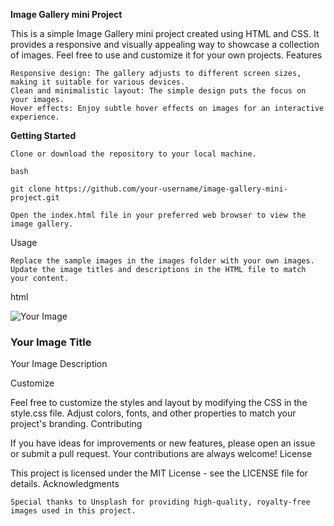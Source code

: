 **Image Gallery mini Project**

This is a simple Image Gallery mini project created using HTML and CSS. It provides a responsive and visually appealing way to showcase a collection of images. Feel free to use and customize it for your own projects.
Features

    Responsive design: The gallery adjusts to different screen sizes, making it suitable for various devices.
    Clean and minimalistic layout: The simple design puts the focus on your images.
    Hover effects: Enjoy subtle hover effects on images for an interactive experience.

**Getting Started**

    Clone or download the repository to your local machine.

    bash

    git clone https://github.com/your-username/image-gallery-mini-project.git

    Open the index.html file in your preferred web browser to view the image gallery.

Usage

    Replace the sample images in the images folder with your own images.
    Update the image titles and descriptions in the HTML file to match your content.

html

<div class="gallery-item">
    <img src="images/your-image.jpg" alt="Your Image">
    <div class="overlay">
        <h3>Your Image Title</h3>
        <p>Your Image Description</p>
    </div>
</div>

Customize

Feel free to customize the styles and layout by modifying the CSS in the style.css file. Adjust colors, fonts, and other properties to match your project's branding.
Contributing

If you have ideas for improvements or new features, please open an issue or submit a pull request. Your contributions are always welcome!
License

This project is licensed under the MIT License - see the LICENSE file for details.
Acknowledgments

    Special thanks to Unsplash for providing high-quality, royalty-free images used in this project.
